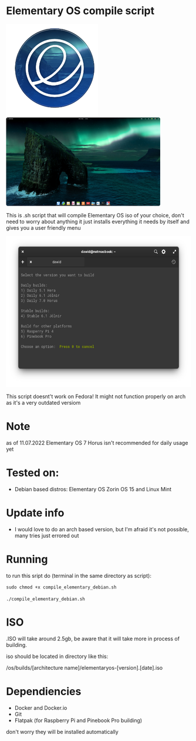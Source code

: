 # Elementary OS compile script
<img src=https://github.com/HackZy01/Images/blob/main/eOS_6.1.png  width="250" height="251"> <picture>
   <source media="(prefers-color-scheme: dark)" srcset="https://github.com/HackZy01/Images/blob/main/desktop-dark.png" width="420" height="240">
   <source media="(prefers-color-scheme: light)" srcset="https://github.com/HackZy01/Images/blob/main/desktop-light.png" width="420" height="240">
   <img src="https://github.com/HackZy01/Images/blob/main/desktop-dark.png" width="420" height="240">
 </picture>


This is .sh script that will compile Elementary OS iso of your choice, don't need to worry about anything it just installs everything it needs by itself and gives you a user friendly menu

<picture>
    <source media="(prefers-color-scheme: dark)" srcset="https://github.com/HackZy01/Images/blob/main/eos-compile-screenshot-dark.png" width="415" height="290">
    <source media="(prefers-color-scheme: light)" srcset="https://github.com/HackZy01/Images/blob/main/eos-compile-screenshot-light.png" width="347" height="222">
    <img src="https://github.com/HackZy01/Images/blob/main/eos-compile-screenshot.png" width="542" height="410">
  </picture>

This script doesnt't work on Fedora! It might not function properly on arch as it's a very outdated versiom

# Note
as of 11.07.2022 Elementary OS 7 Horus isn't recommended for daily usage yet

# Tested on:
- Debian based distros: Elementary OS Zorin OS 15 and Linux Mint

# Update info
- I would love to do an arch based version, but I'm afraid it's not possible, many tries just errored out

# Running
to run this sript do (terminal in the same directory as script):

```
sudo chmod +x compile_elementary_debian.sh

./compile_elementary_debian.sh
```


# ISO
.ISO will take around 2.5gb, be aware that it will take more in process of building.

iso should be located in directory like this:

/os/builds/[architecture name]/elementaryos-[version].[date].iso
    
# Dependiencies

- Docker and Docker.io
- Git
- Flatpak (for Raspberry Pi and Pinebook Pro building)

don't worry they will be installed automatically

